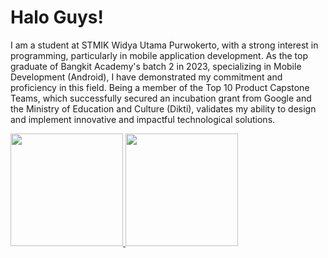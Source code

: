 # Halo Guys!

I am a student at STMIK Widya Utama Purwokerto, with a strong interest in programming, particularly in mobile application development. As the top graduate of Bangkit Academy's batch 2 in 2023, specializing in Mobile Development (Android), I have demonstrated my commitment and proficiency in this field. Being a member of the Top 10 Product Capstone Teams, which successfully secured an incubation grant from Google and the Ministry of Education and Culture (Dikti), validates my ability to design and implement innovative and impactful technological solutions.

<p align="left">
<a href="https://github.com/mrmuhammadrifki">
  <img height="180em" src="https://github-readme-stats-eight-theta.vercel.app/api?username=mrmuhammadrifki&show_icons=true&theme=algolia&include_all_commits=true&count_private=true"/>
  <img height="180em" src="https://github-readme-stats-eight-theta.vercel.app/api/top-langs/?username=mrmuhammadrifki&layout=compact&langs_count=8&theme=algolia"/>
</a>
</p>



<!--
**mrmuhammadrifki/mrmuhammadrifki** is a ✨ _special_ ✨ repository because its `README.md` (this file) appears on your GitHub profile.

Here are some ideas to get you started:

- 🔭 I’m currently working on ...
- 🌱 I’m currently learning ...
- 👯 I’m looking to collaborate on ...
- 🤔 I’m looking for help with ...
- 💬 Ask me about ...
- 📫 How to reach me: ...
- 😄 Pronouns: ...
- ⚡ Fun fact: ...
-->
